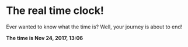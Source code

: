# The real time clock!

Ever wanted to know what the time is? Well, your journey is about to end!

**The time is Nov 24, 2017, 13:06**